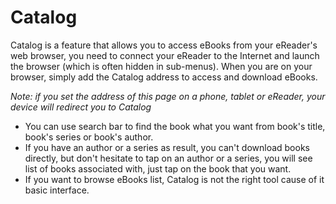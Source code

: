 # Catalog

Catalog is a feature that allows you to access eBooks from your eReader's web browser, you need to connect your eReader to the Internet and launch the browser (which is often hidden in sub-menus). When you are on your browser, simply add the Catalog address to access and download eBooks.

*Note: if you set the address of this page on a phone, tablet or eReader, your device will redirect you to Catalog*

- You can use search bar to find the book what you want from book's title, book's series or book's author.
- If you have an author or a series as result, you can't download books directly, but don't hesitate to tap on an author or a series, you will see list of books associated with, just tap on the book that you want.
- If you want to browse eBooks list, Catalog is not the right tool cause of it basic interface.
